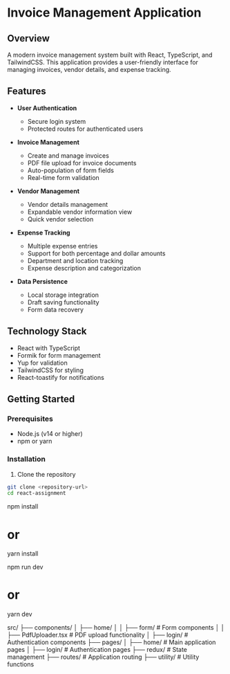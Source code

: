 # Invoice Management Application

## Overview
A modern invoice management system built with React, TypeScript, and TailwindCSS. This application provides a user-friendly interface for managing invoices, vendor details, and expense tracking.

## Features
- **User Authentication**
  - Secure login system
  - Protected routes for authenticated users

- **Invoice Management**
  - Create and manage invoices
  - PDF file upload for invoice documents
  - Auto-population of form fields
  - Real-time form validation

- **Vendor Management**
  - Vendor details management
  - Expandable vendor information view
  - Quick vendor selection

- **Expense Tracking**
  - Multiple expense entries
  - Support for both percentage and dollar amounts
  - Department and location tracking
  - Expense description and categorization

- **Data Persistence**
  - Local storage integration
  - Draft saving functionality
  - Form data recovery

## Technology Stack
- React with TypeScript
- Formik for form management
- Yup for validation
- TailwindCSS for styling
- React-toastify for notifications

## Getting Started

### Prerequisites
- Node.js (v14 or higher)
- npm or yarn

### Installation
1. Clone the repository
```bash
git clone <repository-url>
cd react-assignment
```
npm install
# or
yarn install

npm run dev
# or
yarn dev


src/
  ├── components/
  │   ├── home/
  │   │   ├── form/           # Form components
  │   │   ├── PdfUploader.tsx # PDF upload functionality
  │   ├── login/              # Authentication components
  ├── pages/
  │   ├── home/              # Main application pages
  │   ├── login/             # Authentication pages
  ├── redux/                 # State management
  ├── routes/                # Application routing
  ├── utility/               # Utility functions